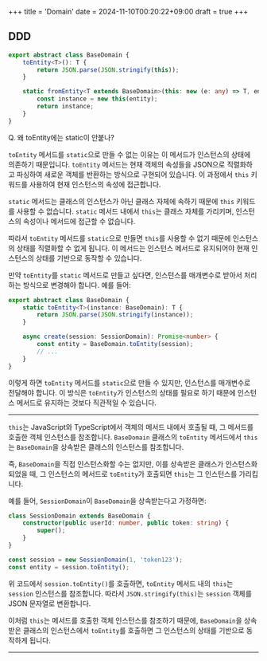 +++
title = 'Domain'
date = 2024-11-10T00:20:22+09:00
draft = true
+++
## DDD

```ts
export abstract class BaseDomain {
    toEntity<T>(): T {
        return JSON.parse(JSON.stringify(this));
    }

    static fromEntity<T extends BaseDomain>(this: new (e: any) => T, entity: any) {
        const instance = new this(entity);
        return instance;
    }
}
```
Q. 왜 toEntity에는 static이 안붙나?

`toEntity` 메서드를 `static`으로 만들 수 없는 이유는 이 메서드가 인스턴스의 상태에 의존하기 때문입니다. `toEntity` 메서드는 현재 객체의 속성들을 JSON으로 직렬화하고 파싱하여 새로운 객체를 반환하는 방식으로 구현되어 있습니다. 이 과정에서 `this` 키워드를 사용하여 현재 인스턴스의 속성에 접근합니다.

`static` 메서드는 클래스의 인스턴스가 아닌 클래스 자체에 속하기 때문에 `this` 키워드를 사용할 수 없습니다. `static` 메서드 내에서 `this`는 클래스 자체를 가리키며, 인스턴스의 속성이나 메서드에 접근할 수 없습니다.

따라서 `toEntity` 메서드를 `static`으로 만들면 `this`를 사용할 수 없기 때문에 인스턴스의 상태를 직렬화할 수 없게 됩니다. 이 메서드는 인스턴스 메서드로 유지되어야 현재 인스턴스의 상태를 기반으로 동작할 수 있습니다.

만약 `toEntity`를 `static` 메서드로 만들고 싶다면, 인스턴스를 매개변수로 받아서 처리하는 방식으로 변경해야 합니다. 예를 들어:

```typescript
export abstract class BaseDomain {
    static toEntity<T>(instance: BaseDomain): T {
        return JSON.parse(JSON.stringify(instance));
    }

    async create(session: SessionDomain): Promise<number> {
        const entity = BaseDomain.toEntity(session);
        // ...
    }
}
```
이렇게 하면 `toEntity` 메서드를 `static`으로 만들 수 있지만, 인스턴스를 매개변수로 전달해야 합니다. 이 방식은 `toEntity`가 인스턴스의 상태를 필요로 하기 때문에 인스턴스 메서드로 유지하는 것보다 직관적일 수 있습니다.

---
`this`는 JavaScript와 TypeScript에서 객체의 메서드 내에서 호출될 때, 그 메서드를 호출한 객체 인스턴스를 참조합니다. `BaseDomain` 클래스의 `toEntity` 메서드에서 `this`는 `BaseDomain`을 상속받은 클래스의 인스턴스를 참조합니다.

즉, `BaseDomain`을 직접 인스턴스화할 수는 없지만, 이를 상속받은 클래스가 인스턴스화되었을 때, 그 인스턴스의 메서드로 `toEntity`가 호출되면 `this`는 그 인스턴스를 가리킵니다.

예를 들어, `SessionDomain`이 `BaseDomain`을 상속받는다고 가정하면:

```typescript
class SessionDomain extends BaseDomain {
    constructor(public userId: number, public token: string) {
        super();
    }
}

const session = new SessionDomain(1, 'token123');
const entity = session.toEntity();
```

위 코드에서 `session.toEntity()`를 호출하면, `toEntity` 메서드 내의 `this`는 `session` 인스턴스를 참조합니다. 따라서 `JSON.stringify(this)`는 `session` 객체를 JSON 문자열로 변환합니다.

이처럼 `this`는 메서드를 호출한 객체 인스턴스를 참조하기 때문에, `BaseDomain`을 상속받은 클래스의 인스턴스에서 `toEntity`를 호출하면 그 인스턴스의 상태를 기반으로 동작하게 됩니다.

---